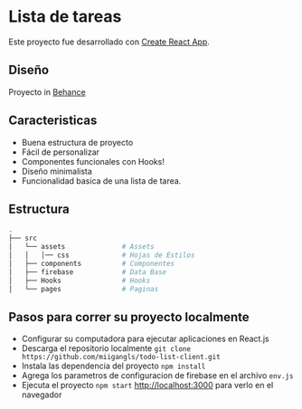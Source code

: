 # Lista de tareas

Este proyecto fue desarrollado con [Create React App](https://github.com/facebook/create-react-app).

## Diseño
Proyecto in [Behance](https://www.behance.net/gallery/113416947/Lista-de-tareas)

## Caracteristicas

- Buena estructura de proyecto
- Fácil de personalizar
- Componentes funcionales con  Hooks!
- Diseño minimalista
- Funcionalidad basica de una lista de tarea. 


## Estructura

```bash
.
├── src
│   └── assets              # Assets
│   │   │── css             # Hojas de Estilos 
│   ├── components          # Componentes
│   ├── firebase            # Data Base 
│   ├── Hooks               # Hooks    
│   └── pages               # Paginas
```


## Pasos para correr su proyecto localmente

- Configurar su computadora para ejecutar aplicaciones en React.js
- Descarga el repositorio localmente `git clone https://github.com/miigangls/todo-list-client.git`
- Instala las dependencia del proyecto `npm install`
- Agrega los parametros de configuracion de firebase en el archivo `env.js`
- Ejecuta el proyecto `npm start` [http://localhost:3000](http://localhost:3000) para verlo en el navegador



